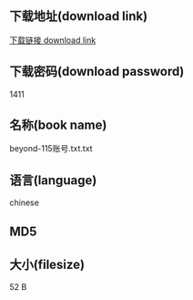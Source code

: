 ## 下载地址(download link)
[下载链接 download link](https://voluble-croquembouche-d321dc.netlify.app/?s=beyond-115%E8%B4%A6%E5%8F%B7.txt)

## 下载密码(download password)
1411

## 名称(book name)
beyond-115账号.txt.txt

## 语言(language)
chinese

## MD5


## 大小(filesize)
52 B
